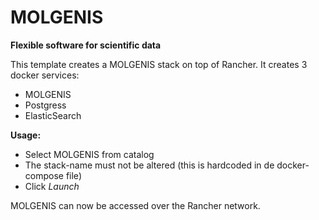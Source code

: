 # MOLGENIS
**Flexible software for scientific data**


This template creates a MOLGENIS stack on top of Rancher. It creates 3 docker services:

- MOLGENIS
- Postgress
- ElasticSearch

**Usage:**


- Select MOLGENIS from catalog
- The stack-name must not be altered (this is hardcoded in de docker-compose file) 
- Click *Launch*

MOLGENIS can now be accessed over the Rancher network.